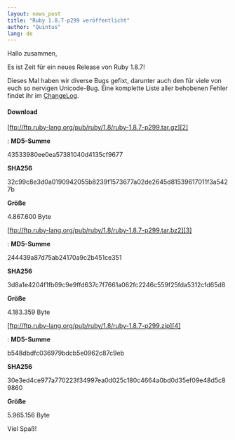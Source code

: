```yaml
---
layout: news_post
title: "Ruby 1.8.7-p299 veröffentlicht"
author: "Quintus"
lang: de
---
```


Hallo zusammen,

Es ist Zeit für ein neues Release von Ruby 1.8.7!

Dieses Mal haben wir diverse Bugs gefixt, darunter auch den für viele
von euch so nervigen Unicode-Bug. Eine komplette Liste aller behobenen
Fehler findet ihr im [ChangeLog][1].

#### Download

[ftp://ftp.ruby-lang.org/pub/ruby/1.8/ruby-1.8.7-p299.tar.gz][2]

: **MD5-Summe**

  43533980ee0ea57381040d4135cf9677

  **SHA256**

  32c99c8e3d0a0190942055b8239f1573677a02de2645d81539617011f3a5427b

  **Größe**

  4\.867.600 Byte

[ftp://ftp.ruby-lang.org/pub/ruby/1.8/ruby-1.8.7-p299.tar.bz2][3]

: **MD5-Summe**

  244439a87d75ab24170a9c2b451ce351

  **SHA256**

  3d8a1e4204f1fb69c9e9ffd637c7f7661a062fc2246c559f25fda5312cfd65d8

  **Größe**

  4\.183.359 Byte

[ftp://ftp.ruby-lang.org/pub/ruby/1.8/ruby-1.8.7-p299.zip][4]

: **MD5-Summe**

  b548dbdfc036979bdcb5e0962c87c9eb

  **SHA256**

  30e3ed4ce977a770223f34997ea0d025c180c4664a0bd0d35ef09e48d5c89860

  **Größe**

  5\.965.156 Byte

Viel Spaß!



[1]: http://svn.ruby-lang.org/repos/ruby/branches/ruby_1_8_7/ChangeLog
[2]: ftp://ftp.ruby-lang.org/pub/ruby/1.8/ruby-1.8.7-p299.tar.gz
[3]: ftp://ftp.ruby-lang.org/pub/ruby/1.8/ruby-1.8.7-p299.tar.bz2
[4]: ftp://ftp.ruby-lang.org/pub/ruby/1.8/ruby-1.8.7-p299.zip
